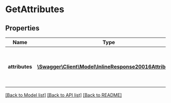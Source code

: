 # GetAttributes

## Properties
Name | Type | Description | Notes
------------ | ------------- | ------------- | -------------
**attributes** | [**\Swagger\Client\Model\InlineResponse20016Attributes[]**](InlineResponse20016Attributes.md) | Listing of available contact attributes in your account | 

[[Back to Model list]](../README.md#documentation-for-models) [[Back to API list]](../README.md#documentation-for-api-endpoints) [[Back to README]](../README.md)


